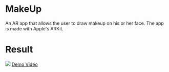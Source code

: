 # MakeUp
An AR app that allows the user to draw makeup on his or her face. The app is made with Apple's ARKit. 
# Result
![](DemoGif.gif)
[Demo Video](MakeUpAppDemo.mov)
